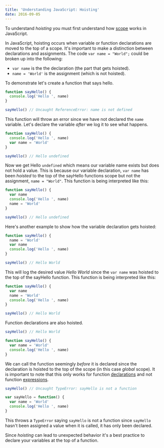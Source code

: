 ```yaml
---
title: 'Understanding JavaScript: Hoisting'
date: 2016-09-05
---
```


To understand _hoisting_ you must first understand how [scope](http://joshuacolvin.net/posts/understanding-scope.html) works in JavaScript.

In JavaScript, hoisting occurs when variable or function declarations are moved to the top of a scope. It's important to make a distinction between declarations and assignments. The code `var name = "World";` could be broken up into the following:

- `var name` is the the declaration (the part that gets hoisted).
- `name = 'World'` is the assignment (which is not hoisted).

To demonstrate let's create a function that says hello.

```javascript
function sayHello() {
  console.log('Hello ', name)
}

sayHello() // Uncaught ReferenceError: name is not defined
```

This function will throw an error since we have not declared the `name` variable. Let's declare the variable _after_ we log it to see what happens.

```javascript
function sayHello() {
  console.log('Hello ', name)
  var name = 'World'
}

sayHello() // Hello undefined
```

Now we get Hello `undefined` which means our variable name exists but does not hold a value. This is because our variable declaration, `var name` has been _hoisted_ to the top of the sayHello functions scope but not the assignment, `name = "World"`.
This function is being interpreted like this:

```javascript
function sayHello() {
  var name
  console.log('Hello ', name)
  name = 'World'
}

sayHello() // Hello undefined
```

Here's another example to show how the variable declaration gets hoisted:

```javascript
function sayHello() {
  name = 'World'
  var name
  console.log('Hello ', name)
}

sayHello() // Hello World
```

This will log the desired value _Hello World_ since the `var name` was hoisted to the top of the sayHello function. This function is being interpreted like this:

```javascript
function sayHello() {
  var name
  name = 'World'
  console.log('Hello ', name)
}

sayHello() // Hello World
```

Function declarations are also hoisted.

```javascript
sayHello() // Hello World

function sayHello() {
  var name = 'World'
  console.log('Hello ', name)
}
```

We can call the function seemingly _before_ it is declared since the declaration is hoisted to the top of the scope (in this case _global_ scope). It is important to note that this only works for
function [declarations](https://developer.mozilla.org/en-US/docs/Web/JavaScript/Reference/Statements/function) and not function [expressions](https://developer.mozilla.org/en-US/docs/Web/JavaScript/Reference/Operators/function).

```javascript
sayHello() // Uncaught TypeError: sayHello is not a function

var sayHello = function() {
  var name = 'World'
  console.log('Hello ', name)
}
```

This throws a `TypeError` saying `sayHello` is not a function since `sayHello` hasn't been assigned a value when it is called, it has only been declared.

Since _hoisting_ can lead to unexpected behavior it's a best practice to declare your variables at the top of a function.
